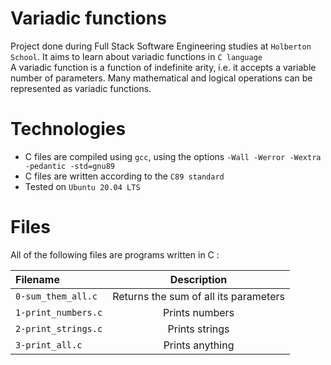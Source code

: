 # Variadic functions
Project done during Full Stack Software Engineering studies at `Holberton School`. It aims to learn about variadic functions in `C language`<br>
A variadic function is a function of indefinite arity, i.e. it accepts a variable number of parameters.
Many mathematical and logical operations can be represented as variadic functions.

# Technologies
- C files are compiled using `gcc`, using the options `-Wall -Werror -Wextra -pedantic -std=gnu89`
- C files are written according to the `C89 standard`
- Tested on `Ubuntu 20.04 LTS`

# Files
All of the following files are programs written in C :

|**Filename**|**Description**|
|:-------|:---------:|
|`0-sum_them_all.c`|Returns the sum of all its parameters|
|`1-print_numbers.c`|Prints numbers|
|`2-print_strings.c`|Prints strings|
|`3-print_all.c`|Prints anything|
